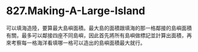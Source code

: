 # 827.Making-A-Large-Island

可以填海造陸，要算最大島嶼面積。最大島的面積跟填海的那一格鄰接的島嶼面積有關，最多可以鄰接四座不同島嶼，因此首先將所有島嶼做標記並計算出面積，再來考察每一格海洋看填哪一格可以造出的島嶼面積最大就行。
